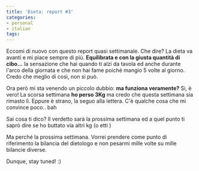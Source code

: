 ```yaml
---
title: 'Dieta: report #3'
categories:
- personal
- italian
tags:
---
```

Eccomi di nuovo con questo report quasi settimanale. Che dire? La dieta va
avanti e mi piace sempre di più. **Equilibrata e con la giusta quantità di
cibo...** la sensazione che hai quando ti alzi da tavola ed anche durante
l'arco della giornata e che non hai fame poiché mangio 5 volte al giorno.
Credo che meglio di così, non si può.

Ora però mi sta venendo un piccolo dubbio: **ma funziona veramente?** Si, è
vero! La scorsa settimana **ho perso 3Kg** ma credo che questa settimana sia
rimasto lì. Eppure è strano, la seguo alla lettera. C'è qualche cosa che mi
convince poco.. bah

Sai cosa ti dico? Il verdetto sarà la prossima settimana ed a quel punto ti
saprò dire se ho buttato via altri kg (o etti )

Ma perché la prossima settimana. Vorrei prendere come punto di riferimento la
bilancia del dietologo e non pesarmi mille volte su mille bilancie diverse.

Dunque, stay tuned! :)
